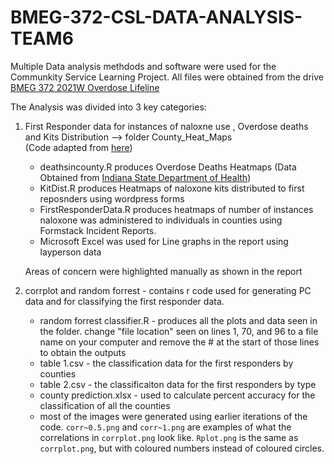 # BMEG-372-CSL-DATA-ANALYSIS-TEAM6
Multiple Data analysis methdods and software were used for the Communkity Service Learning Project. 
All files were obtained from the drive [BMEG 372 2021W Overdose Lifeline](https://ubcca-my.sharepoint.com/personal/gabrielle_lam_ubc_ca/_layouts/15/onedrive.aspx?originalPath=aHR0cHM6Ly91YmNjYS1teS5zaGFyZXBvaW50LmNvbS86ZjovZy9wZXJzb25hbC9nYWJyaWVsbGVfbGFtX3ViY19jYS9FbkNTLXRmWXF5NUdpVlQwclVCT0VDZ0IxNDNiek8tY3FnVUx1NVppUkRYbFRnP3J0aW1lPWg5aU5IWFNEMlVn&id=%2Fpersonal%2Fgabrielle%5Flam%5Fubc%5Fca%2FDocuments%2FBMEG%20372%202021W%20Overdose%20Lifeline)

The Analysis was divided into 3 key categories: 

1. First Responder data for instances of naloxne use , Overdose deaths and Kits Distribution --> folder County_Heat_Maps  
   (Code adapted from [here](http://rstudio-pubs-static.s3.amazonaws.com/140202_529bec3c57004e3da55f3df889b59c62.html))
   *  deathsincounty.R produces Overdose Deaths Heatmaps (Data Obtained from [Indiana State Department of Health](https://www.in.gov/health/overdose-prevention/data/indiana/))
   * KitDist.R produces Heatmaps of naloxone kits distributed to first reposnders using wordpress forms
   * FirstResponderData.R produces heatmaps of number of instances naloxone was administered to individuals in counties using Formstack Incident Reports. 
   * Microsoft Excel was used for Line graphs in the report using layperson data
 
    Areas of concern were highlighted manually as shown in the report

2. corrplot and random forrest - contains r code used for generating PC data and for classifying the first responder data.
   * random forrest classifier.R - produces all the plots and data seen in the folder. change "file location" seen on lines 1, 70, and 96 to a file name on your computer and remove the # at the start of those lines to obtain the outputs
   * table 1.csv - the classification data for the first responders by counties
   * table 2.csv - the classificaiton data for the first responders by type
   * county prediction.xlsx - used to calculate percent accuracy for the classification of all the counties
   * most of the images were generated using earlier iterations of the code. `corr~0.5.png` and `corr~1.png` are examples of what the correlations in `corrplot.png` look like. `Rplot.png` is the same as `corrplot.png`, but with coloured numbers instead of coloured circles.
